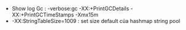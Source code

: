 - Show log Gc : -verbose:gc -XX:+PrintGCDetails -XX:+PrintGCTimeStamps -Xmx15m
- -XX:StringTableSize=1009 : set size default của hashmap string pool
